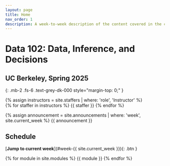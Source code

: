 ```yaml
---
layout: page
title: Home
nav_order: 1
description: A week-to-week description of the content covered in the course.
---
```


# Data 102: Data, Inference, and Decisions

## UC Berkeley, Spring 2025 
{: .mb-2 .fs-6 .text-grey-dk-000 style="margin-top: 0;"  }

<div>
{% assign instructors = site.staffers | where: 'role', 'Instructor' %}
  <div class="role">
    {% for staffer in instructors %}
    {{ staffer }}
    {% endfor %}
  </div>
</div>

{% assign announcement = site.announcements | where: 'week', site.current_week %}
{{ announcement }}


## Schedule
[**Jump to current week**](#week-{{ site.current_week }}){: .btn }

{% for module in site.modules %}
{{ module }}
{% endfor %}
